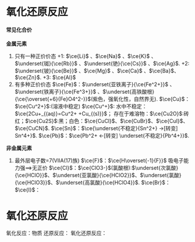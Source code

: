 # 氧化还原反应

#### 常见化合价

**金属元素**
1. 只有一种正价价态
	+1: $\ce{Li}$ 、$\ce{Na}$ 、$\ce{K}$ 、$\underset{铷}{\ce{Rb}}$ 、$\underset{铯}{\ce{Cs}}$ 、$\ce{Ag}$.
	+2: $\underset{铍}{\ce{Be}}$ 、$\ce{Mg}$ 、$\ce{Ca}$ 、$\ce{Ba}$、$\ce{Zn}$.
	+3: $\ce{Al}$
2. 有多种正价价态
	$\ce{Fe}$：$\underset{亚铁离子}{\ce{Fe^2+}}$ 、$\underset{铁离子}{\ce{Fe^3+}}$ 、$\underset{高铁酸根}{\ce{\overset{+6}{Fe}O4^2-}}$(紫色，强氧化性，自然界无).
	$\ce{Cu}$：$\ce{Cu^2+}$:(溶液中稳定)
		$\ce{Cu^+}$:
			水中不稳定：$\ce{2Cu+_{(aq)}=Cu^2+ +Cu_{(s)}}$；
			存在于难溶物：$\ce{Cu2O}$:砖红；$\ce{Cu2S}$:黑；白色：$\ce{CuCl}$、$\ce{CuBr}$、$\ce{CuI}$、$\ce{CuCN}$.
		$\ce{Sn}$：$\ce{\underset{不稳定}{Sn^2+} ->[转变] Sn^4+}$.
		$\ce{Pb}$：$\ce{Pb^2+ <-[转变] \underset{不稳定}{Pb^4+}}$.

**非金属元素**
1. 最外层电子数=7(ⅦA(17)族)
	$\ce{F}$：$\ce{H\overset{-1}{F}}$ 吸电子能力强==>无正价
	$\ce{Cl}$：$\ce{ClO3-}$(氯酸根):$\underset{次氯酸}{\ce{HClO}}$、$\underset{亚氯酸}{\ce{HClO2}}$、$\underset{氯酸}{\ce{HClO3}}$、$\underset{高氯酸}{\ce{HClO4}}$.
	$\ce{Br}$：
	$\ce{I}$：
# 氧化还原反应

氧化反应：物质
还原反应：
氧化还原反应：